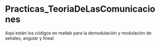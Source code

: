 # Practicas_TeoriaDeLasComunicaciones
Aquí están los códigos en matlab para la demodulación y modulación de señales, angular y lineal
